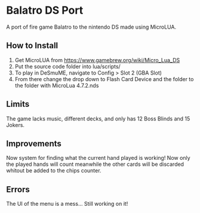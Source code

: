 # Balatro DS Port
A port of fire game Balatro to the nintendo DS made using MicroLUA.

## How to Install
1. Get MicroLUA from https://www.gamebrew.org/wiki/Micro_Lua_DS
2. Put the source code folder into lua/scripts/
3. To play in DeSmuME, navigate to Config > Slot 2 (GBA Slot)
4. From there change the drop down to Flash Card Device and the folder to the folder with MicroLua 4.7.2.nds

## Limits
The game lacks music, different decks, and only has 12 Boss Blinds and 15 Jokers. 

##  Improvements

Now system for finding what the current hand played is working! Now only the played hands will count meanwhile the other cards will be discarded whitout be added to the chips counter.

## Errors
The UI of the menu is a mess... Still working on it!

